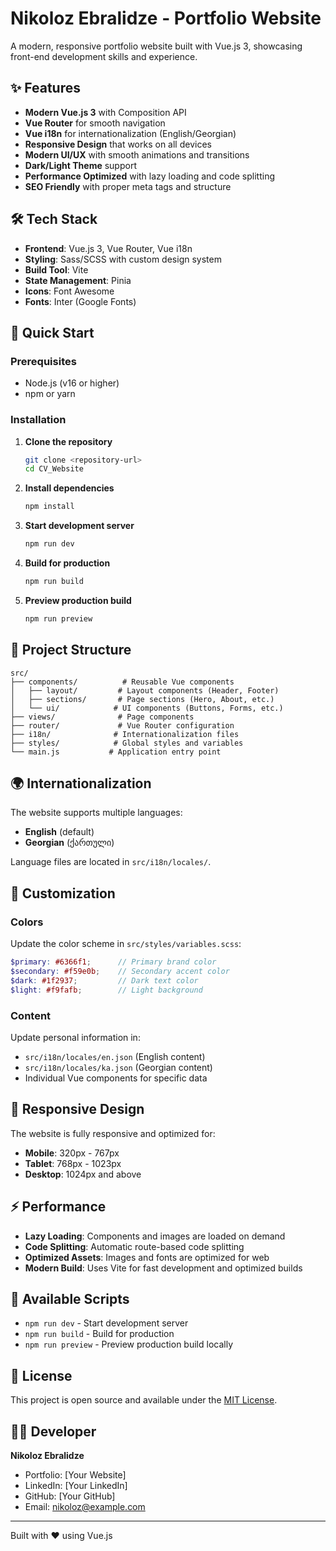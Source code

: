 # Nikoloz Ebralidze - Portfolio Website

A modern, responsive portfolio website built with Vue.js 3, showcasing front-end development skills and experience.

## ✨ Features

- **Modern Vue.js 3** with Composition API
- **Vue Router** for smooth navigation
- **Vue i18n** for internationalization (English/Georgian)
- **Responsive Design** that works on all devices
- **Modern UI/UX** with smooth animations and transitions
- **Dark/Light Theme** support
- **Performance Optimized** with lazy loading and code splitting
- **SEO Friendly** with proper meta tags and structure

## 🛠️ Tech Stack

- **Frontend**: Vue.js 3, Vue Router, Vue i18n
- **Styling**: Sass/SCSS with custom design system
- **Build Tool**: Vite
- **State Management**: Pinia
- **Icons**: Font Awesome
- **Fonts**: Inter (Google Fonts)

## 🚀 Quick Start

### Prerequisites
- Node.js (v16 or higher)
- npm or yarn

### Installation

1. **Clone the repository**
   ```bash
   git clone <repository-url>
   cd CV_Website
   ```

2. **Install dependencies**
   ```bash
   npm install
   ```

3. **Start development server**
   ```bash
   npm run dev
   ```

4. **Build for production**
   ```bash
   npm run build
   ```

5. **Preview production build**
   ```bash
   npm run preview
   ```

## 📁 Project Structure

```
src/
├── components/          # Reusable Vue components
│   ├── layout/         # Layout components (Header, Footer)
│   ├── sections/       # Page sections (Hero, About, etc.)
│   └── ui/            # UI components (Buttons, Forms, etc.)
├── views/              # Page components
├── router/             # Vue Router configuration
├── i18n/              # Internationalization files
├── styles/            # Global styles and variables
└── main.js           # Application entry point
```

## 🌍 Internationalization

The website supports multiple languages:
- **English** (default)
- **Georgian** (ქართული)

Language files are located in `src/i18n/locales/`.

## 🎨 Customization

### Colors
Update the color scheme in `src/styles/variables.scss`:

```scss
$primary: #6366f1;      // Primary brand color
$secondary: #f59e0b;    // Secondary accent color
$dark: #1f2937;         // Dark text color
$light: #f9fafb;        // Light background
```

### Content
Update personal information in:
- `src/i18n/locales/en.json` (English content)
- `src/i18n/locales/ka.json` (Georgian content)
- Individual Vue components for specific data

## 📱 Responsive Design

The website is fully responsive and optimized for:
- **Mobile**: 320px - 767px
- **Tablet**: 768px - 1023px
- **Desktop**: 1024px and above

## ⚡ Performance

- **Lazy Loading**: Components and images are loaded on demand
- **Code Splitting**: Automatic route-based code splitting
- **Optimized Assets**: Images and fonts are optimized for web
- **Modern Build**: Uses Vite for fast development and optimized builds

## 🔧 Available Scripts

- `npm run dev` - Start development server
- `npm run build` - Build for production
- `npm run preview` - Preview production build locally

## 📄 License

This project is open source and available under the [MIT License](LICENSE).

## 👨‍💻 Developer

**Nikoloz Ebralidze**
- Portfolio: [Your Website]
- LinkedIn: [Your LinkedIn]
- GitHub: [Your GitHub]
- Email: nikoloz@example.com

---

Built with ❤️ using Vue.js

